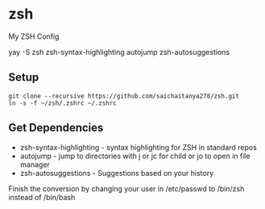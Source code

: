 # zsh
My ZSH Config

yay -S zsh  zsh-syntax-highlighting autojump zsh-autosuggestions

## Setup
```
git clone --recursive https://github.com/saichaitanya278/zsh.git
ln -s -f ~/zsh/.zshrc ~/.zshrc
```
## Get Dependencies 
  - zsh-syntax-highlighting - syntax highlighting for ZSH in standard repos
  - autojump - jump to directories with j or jc for child or jo to open in file manager
  - zsh-autosuggestions - Suggestions based on your history
  
  

Finish the conversion by changing your user in /etc/passwd to /bin/zsh instead of /bin/bash
